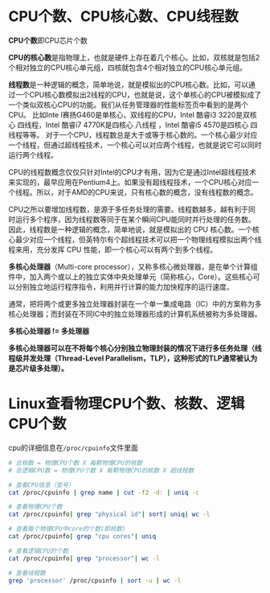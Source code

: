# CPU个数、CPU核心数、CPU线程数
**CPU个数**即CPU芯片个数  

**CPU的核心数**是指物理上，也就是硬件上存在着几个核心。比如，双核就是包括2个相对独立的CPU核心单元组，四核就包含4个相对独立的CPU核心单元组。  

**线程数**是一种逻辑的概念，简单地说，就是模拟出的CPU核心数。比如，可以通过一个CPU核心数模拟出2线程的CPU，也就是说，这个单核心的CPU被模拟成了一个类似双核心CPU的功能。我们从任务管理器的性能标签页中看到的是两个CPU。 比如Inte l赛扬G460是单核心，双线程的CPU，Intel 酷睿i3 3220是双核心 四线程，Intel 酷睿i7 4770K是四核心 八线程 ，Intel 酷睿i5 4570是四核心 四线程等等。 对于一个CPU，线程数总是大于或等于核心数的。一个核心最少对应一个线程，但通过超线程技术，一个核心可以对应两个线程，也就是说它可以同时运行两个线程。 

CPU的线程数概念仅仅只针对Intel的CPU才有用，因为它是通过Intel超线程技术来实现的，最早应用在Pentium4上。如果没有超线程技术，一个CPU核心对应一个线程。所以，对于AMD的CPU来说，只有核心数的概念，没有线程数的概念。 

CPU之所以要增加线程数，是源于多任务处理的需要。线程数越多，越有利于同时运行多个程序，因为线程数等同于在某个瞬间CPU能同时并行处理的任务数。 因此，线程数是一种逻辑的概念，简单地说，就是模拟出的 CPU 核心数。一个核心最少对应一个线程，但英特尔有个超线程技术可以把一个物理线程模拟出两个线程来用，充分发挥 CPU 性能，即一个核心可以有两个到多个线程。

**多核心处理器**（Multi-core processor），又称多核心微处理器，是在单个计算组件中，加入两个或以上的独立实体中央处理单元（简称核心，Core）。这些核心可以分别独立地运行程序指令，利用并行计算的能力加快程序的运行速度。

通常，把将两个或更多独立处理器封装在一个单一集成电路（IC）中的方案称为多核心处理器；而封装在不同IC中的独立处理器形成的计算机系统被称为多处理器。

**多核心处理器 != 多处理器**

**多核心处理器可以在不将每个核心分别独立物理封装的情况下进行多任务处理（线程级并发处理（Thread-Level Parallelism，TLP），这种形式的TLP通常被认为是芯片级多处理）。**

# Linux查看物理CPU个数、核数、逻辑CPU个数
cpu的详细信息在`/proc/cpuinfo`文件里面
```bash
# 总核数 = 物理CPU个数 X 每颗物理CPU的核数 
# 总逻辑CPU数 = 物理CPU个数 X 每颗物理CPU的核数 X 超线程数

# 查看CPU信息（型号）
cat /proc/cpuinfo | grep name | cut -f2 -d: | uniq -c

# 查看物理CPU个数
cat /proc/cpuinfo| grep "physical id"| sort| uniq| wc -l

# 查看每个物理CPU中core的个数(即核数)
cat /proc/cpuinfo| grep "cpu cores"| uniq

# 查看逻辑CPU的个数
cat /proc/cpuinfo| grep "processor"| wc -l

# 查看线程数
grep 'processor' /proc/cpuinfo | sort -u | wc -l
```
